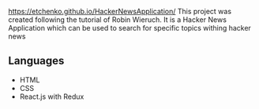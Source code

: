 https://etchenko.github.io/HackerNewsApplication/
This project was created following the tutorial of Robin Wieruch. It is a Hacker News Application which can be used to search for specific topics withing hacker news

## Languages
- HTML
- CSS
- React.js with Redux



